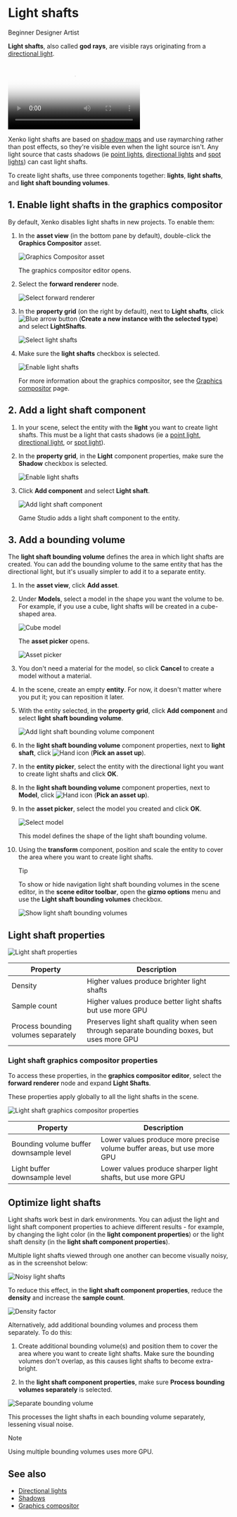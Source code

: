 # Light shafts

<span class="label label-doc-level">Beginner</span>
<span class="label label-doc-audience">Designer</span>
<span class="label label-doc-audience">Artist</span>

**Light shafts**, also called **god rays**, are visible rays originating from a [directional light](directional-lights.md). 

<video autoplay loop class="responsive-video" poster="media/lightshaft_CoS_640.jpg">
   <source src="media/lightshaft_CoS_640.mp4" type="video/mp4">
</video>

Xenko light shafts are based on [shadow maps](shadows.md) and use raymarching rather than post effects, so they're visible even when the light source isn't. Any light source that casts shadows (ie [point lights](point-lights.md), [directional lights](directional-lights.md) and [spot lights](spot-lights.md)) can cast light shafts.

To create light shafts, use three components together: **lights**, **light shafts**, and **light shaft bounding volumes**.

## 1. Enable light shafts in the graphics compositor

By default, Xenko disables light shafts in new projects. To enable them:

1. In the **asset view** (in the bottom pane by default), double-click the **Graphics Compositor** asset.

    ![Graphics Compositor asset](..\graphics-compositor\media\graphics-compositor-asset.png)

    The graphics compositor editor opens.

2. Select the **forward renderer** node.

    ![Select forward renderer](../../virtual-reality/media/select-forward-renderer.png)

3. In the **property grid** (on the right by default), next to **Light shafts**, click ![Blue arrow button](~/manual/game-studio/media/blue-arrow-icon.png) (**Create a new instance with the selected type**) and select **LightShafts**.

    ![Select light shafts](media/select-light-shafts.png)

4. Make sure the **light shafts** checkbox is selected.

    ![Enable light shafts](media/enable-light-shafts.png)

    For more information about the graphics compositor, see the [Graphics compositor](../graphics-compositor/index.md) page.

## 2. Add a light shaft component

1. In your scene, select the entity with the **light** you want to create light shafts. This must be a light that casts shadows (ie a [point light](point-lights.md), [directional light](directional-lights.md), or [spot light](spot-lights.md)).

2. In the **property grid**, in the **Light** component properties, make sure the **Shadow** checkbox is selected.

    ![Enable light shafts](media/light-shafts-enable-shadows.png)

3. Click **Add component** and select **Light shaft**.

    ![Add light shaft component](media/add-light-shaft-component.png)

    Game Studio adds a light shaft component to the entity.

## 3. Add a bounding volume

The **light shaft bounding volume** defines the area in which light shafts are created. You can add the bounding volume to the same entity that has the directional light, but it's usually simpler to add it to a separate entity.

1. In the **asset view**, click **Add asset**. 

2. Under **Models**, select a model in the shape you want the volume to be. For example, if you use a cube, light shafts will be created in a cube-shaped area.

    ![Cube model](media/add-cube-model.png)

    The **asset picker** opens.

    ![Asset picker](media/asset-picker.png)

3. You don't need a material for the model, so click **Cancel** to create a model without a material.

4. In the scene, create an empty **entity**. For now, it doesn't matter where you put it; you can reposition it later.

5. With the entity selected, in the **property grid**, click **Add component** and select **light shaft bounding volume**.

    ![Add light shaft bounding volume component](media/add-light-shaft-bounding-volume.png)

6. In the **light shaft bounding volume** component properties, next to **light shaft**, click ![Hand icon](~/manual/game-studio/media/hand-icon.png) (**Pick an asset up**).

7. In the **entity picker**, select the entity with the directional light you want to create light shafts and click **OK**.

8. In the **light shaft bounding volume** component properties, next to **Model**, click ![Hand icon](~/manual/game-studio/media/hand-icon.png) (**Pick an asset up**).

9. In the **asset picker**, select the model you created and click **OK**.

    ![Select model](media/select-procedural-model.png)

    This model defines the shape of the light shaft bounding volume.

10. Using the **transform** component, position and scale the entity to cover the area where you want to create light shafts.

    >[!Tip]
    >To show or hide navigation light shaft bounding volumes in the scene editor, in the **scene editor toolbar**, open the **gizmo options** menu and use the **Light shaft bounding volumes** checkbox.
    
    ![Show light shaft bounding volumes](media/show-or-hide-light-shaft-bounding-volume.png)

## Light shaft properties

![Light shaft properties](media/light-shaft-properties.png)

| Property                  | Description                                               
|---------------------------|----------
| Density                   | Higher values produce brighter light shafts
| Sample count              | Higher values produce better light shafts but use more GPU 
| Process bounding volumes separately  | Preserves light shaft quality when seen through separate bounding boxes, but uses more GPU

### Light shaft graphics compositor properties

To access these properties, in the **graphics compositor editor**, select the **forward renderer** node and expand **Light Shafts**.

These properties apply globally to all the light shafts in the scene.

![Light shaft graphics compositor properties](media/light-shaft-graphics-compositor-properties.png)

| Property                                | Description                                                    
|-----------------------------------------|--------------
| Bounding volume buffer downsample level | Lower values produce more precise volume buffer areas, but use more GPU
| Light buffer downsample level           | Lower values produce sharper light shafts, but use more GPU

## Optimize light shafts

Light shafts work best in dark environments. You can adjust the light and light shaft component properties to achieve different results - for example, by changing the light color (in the **light component properties**) or the light shaft density (in the **light shaft component properties**).

Multiple light shafts viewed through one another can become visually noisy, as in the screenshot below:

![Noisy light shafts](media/noisy-light-shafts.jpg)

To reduce this effect, in the **light shaft component properties**, reduce the **density** and increase the **sample count**.

![Density factor](media/density-factor.png)

Alternatively, add additional bounding volumes and process them separately. To do this:

1. Create additional bounding volume(s) and position them to cover the area where you want to create light shafts. Make sure the bounding volumes don't overlap, as this causes light shafts to become extra-bright.

2. In the **light shaft component properties**, make sure **Process bounding volumes separately** is selected.

![Separate bounding volume](media/separate-bounding-volumes.png)

This processes the light shafts in each bounding volume separately, lessening visual noise.

> [!Note]
> Using multiple bounding volumes uses more GPU.

## See also

* [Directional lights](directional-lights.md)
* [Shadows](shadows.md)
* [Graphics compositor](../graphics-compositor/index.md)